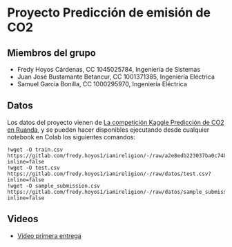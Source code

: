 # Proyecto Predicción de emisión de CO2

## Miembros del grupo

- Fredy Hoyos Cárdenas, CC 1045025784, Ingeniería de Sistemas
- Juan José Bustamante Betancur, CC 1001371385, Ingeniería Eléctrica
- Samuel García Bonilla, CC 1000295970, Ingeniería Eléctrica

## Datos

Los datos del proyecto vienen de [La competición Kaggle Predicción de CO2 en Ruanda](https://www.kaggle.com/competitions/playground-series-s3e20), y se pueden hacer disponibles ejecutando desde cualquier notebook en Colab los siguientes comandos:

    !wget -O train.csv https://gitlab.com/fredy.hoyos1/iamireligion/-/raw/a2e8edb223037ba0c74b2aa801e6dce28218f471/train.csv?inline=false
    !wget -O test.csv https://gitlab.com/fredy.hoyos1/iamireligion/-/raw/datos/test.csv?inline=false
    !wget -O sample_submission.csv https://gitlab.com/fredy.hoyos1/iamireligion/-/raw/datos/sample_submission.csv?inline=false

## Videos

- [Video primera entrega](https://youtu.be/BQZJxuXdGqU)

